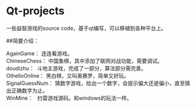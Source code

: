 # Qt-projects
一些益智游戏的source code，基于qt编写，可以移植到各种平台上。

##简要介绍：

AgainGame： 连连看游戏。  
ChineseChess： 中国象棋，其中添加了联网对战功能，需要调试。  
doudizhu：  斗地主游戏，完成了一部分，算法部分需完善。  
OthelloOnline： 黑白棋，又叫奥赛罗，简单又好玩。  
SignalGuessNum： 猜数字游戏，给出一个数字，会提示偏大还是偏小，直至猜出正确数字为止。  
WinMine：   扫雷游戏源码。和windows的玩法一样。

